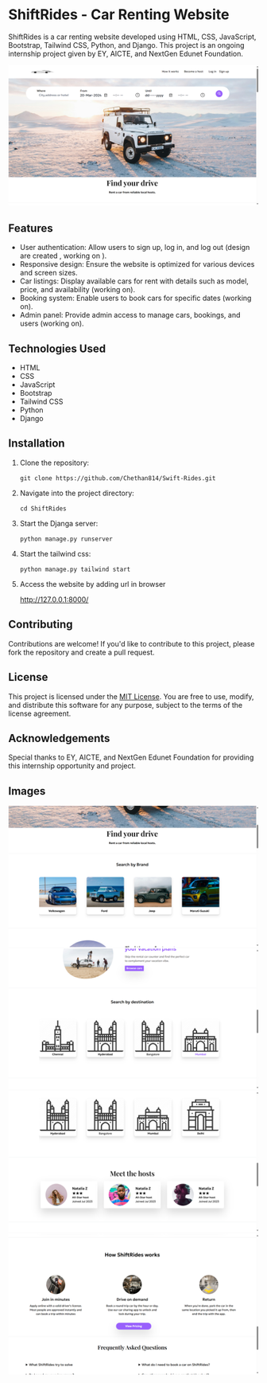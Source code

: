 # ShiftRides - Car Renting Website

ShiftRides is a car renting website developed using HTML, CSS, JavaScript, Bootstrap, Tailwind CSS, Python, and Django. This project is an ongoing internship project given by EY, AICTE, and NextGen Edunet Foundation.

[![Alt text](readme/thumbnail_wp.png)](readme/video_wp.mp4)

## Features

- User authentication: Allow users to sign up, log in, and log out (design are created , working on ). 
- Responsive design: Ensure the website is optimized for various devices and screen sizes.
- Car listings: Display available cars for rent with details such as model, price, and availability (working on).
- Booking system: Enable users to book cars for specific dates (working on).
- Admin panel: Provide admin access to manage cars, bookings, and users (working on).

## Technologies Used

- HTML
- CSS
- JavaScript
- Bootstrap
- Tailwind CSS
- Python
- Django

## Installation

1. Clone the repository:

   ```git
   git clone https://github.com/Chethan814/Swift-Rides.git
   ```

2. Navigate into the project directory:

    ```git
    cd ShiftRides
    ```
    

3. Start the Djanga server:
     ```terminal
     python manage.py runserver
     ```
4. Start the tailwind css:
     ```terminal
     python manage.py tailwind start
     ```

5. Access the website by adding url in browser 
     
     http://127.0.0.1:8000/
     

## Contributing

Contributions are welcome! If you'd like to contribute to this project, please fork the repository and create a pull request.

## License

This project is licensed under the [MIT License](LICENSE). You are free to use, modify, and distribute this software for any purpose, subject to the terms of the license agreement.

## Acknowledgements

Special thanks to EY, AICTE, and NextGen Edunet Foundation for providing this internship opportunity and project.


## Images
![Car Image](readme/2.png)
![Car Image](readme/3.png)
![Car Image](readme/4.png)
![Car Image](readme/5.png)

     




